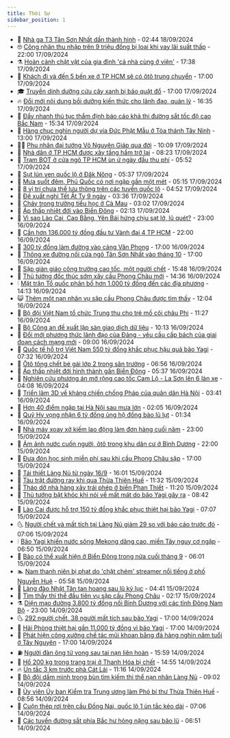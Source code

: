 ```yaml
---
title: Thời Sự
sidebar_position: 1
---
```


<!-- vnexpress-thoi-su:START -->
- 🦒 [Nhà ga T3 Tân Sơn Nhất dần thành hình](https://vnexpress.net/nha-ga-t3-tan-son-nhat-dan-thanh-hinh-4794036.html) - 02:44 18/09/2024
- 🤓 [Công nhân thu nhập trên 9 triệu đồng bị loại khi vay lãi suất thấp](https://vnexpress.net/cong-nhan-thu-nhap-tren-9-trieu-dong-bi-loai-khi-vay-lai-suat-thap-4790919.html) - 22:00 17/09/2024
- ⚗️ [Hoàn cảnh chật vật của gia đình &#39;cả nhà cùng ở viện&#39;](https://vnexpress.net/hoan-canh-chat-vat-cua-gia-dinh-ca-nha-cung-o-vien-4793133.html) - 17:38 17/09/2024
- 🌊 [Khách đi và đến 5 bến xe ở TP HCM sẽ có ôtô trung chuyển](https://vnexpress.net/khach-di-va-den-5-ben-xe-o-tp-hcm-se-co-oto-trung-chuyen-4794001.html) - 17:00 17/09/2024
- 🎓 [Truyền dinh dưỡng cứu cây xanh bị bão quật đổ](https://vnexpress.net/truyen-dinh-duong-cuu-cay-xanh-bi-bao-quat-do-4793824.html) - 17:00 17/09/2024
- 🔥 [Đổi mới nội dung bồi dưỡng kiến thức cho lãnh đạo, quản lý](https://vnexpress.net/doi-moi-noi-dung-boi-duong-kien-thuc-cho-lanh-dao-quan-ly-4794012.html) - 16:35 17/09/2024
- 🦏 [Đẩy nhanh thủ tục thẩm định báo cáo khả thi đường sắt tốc độ cao Bắc Nam](https://vnexpress.net/day-nhanh-thu-tuc-tham-dinh-bao-cao-kha-thi-duong-sat-toc-do-cao-bac-nam-4794006.html) - 15:34 17/09/2024
- 👺 [Hàng chục nghìn người dự vía Đức Phật Mẫu ở Tòa thánh Tây Ninh](https://vnexpress.net/hang-chuc-nghin-nguoi-du-via-duc-phat-mau-o-toa-thanh-tay-ninh-4793953.html) - 13:00 17/09/2024
- 🧑‍🏫 [Phu nhân đại tướng Võ Nguyên Giáp qua đời](https://vnexpress.net/phu-nhan-dai-tuong-vo-nguyen-giap-qua-doi-4793935.html) - 10:09 17/09/2024
- 🚦 [Nhà dân ở TP HCM được xây tầng hầm trở lại](https://vnexpress.net/nha-dan-o-tp-hcm-duoc-xay-tang-ham-tro-lai-4793866.html) - 08:23 17/09/2024
- 🎉 [Trạm BOT ở cửa ngõ TP HCM ùn ứ ngày đầu thu phí](https://vnexpress.net/tram-bot-o-cua-ngo-tp-hcm-un-u-ngay-dau-thu-phi-4793821.html) - 05:52 17/09/2024
- 🦒 [Sụt lún ven quốc lộ ở Đăk Nông](https://vnexpress.net/sut-lun-ven-quoc-lo-o-dak-nong-4793804.html) - 05:37 17/09/2024
- 🤗 [Mưa suốt đêm, Phú Quốc có nơi ngập gần một mét](https://vnexpress.net/mua-suot-dem-phu-quoc-co-noi-ngap-gan-mot-met-4793816.html) - 05:15 17/09/2024
- 💼 [8 vị trí chưa thể lưu thông trên các tuyến quốc lộ](https://vnexpress.net/8-vi-tri-chua-the-luu-thong-tren-cac-tuyen-quoc-lo-4793695.html) - 04:52 17/09/2024
- 🤩 [Đề xuất nghỉ Tết Ất Tỵ 9 ngày](https://vnexpress.net/de-xuat-nghi-tet-at-ty-9-ngay-4793734.html) - 03:36 17/09/2024
- 🤡 [Cháy trong trường tiểu học ở Cà Mau](https://vnexpress.net/chay-trong-truong-tieu-hoc-o-ca-mau-4793730.html) - 03:02 17/09/2024
- 💯 [Áp thấp nhiệt đới vào Biển Đông](https://vnexpress.net/ap-thap-nhiet-doi-vao-bien-dong-4793655.html) - 02:13 17/09/2024
- 👺 [Vì sao Lào Cai, Cao Bằng, Yên Bái hứng chịu sạt lở, lũ quét?](https://vnexpress.net/vi-sao-lao-cai-cao-bang-yen-bai-hung-chiu-sat-lo-lu-quet-4793081.html) - 23:00 16/09/2024
- 🌮 [Cần hơn 136.000 tỷ đồng đầu tư Vành đai 4 TP HCM](https://vnexpress.net/can-hon-136-000-ty-dong-dau-tu-vanh-dai-4-tp-hcm-4793551.html) - 22:00 16/09/2024
- 🥸 [300 tỷ đồng làm đường vào cảng Vân Phong](https://vnexpress.net/300-ty-dong-lam-duong-vao-cang-van-phong-4793587.html) - 17:00 16/09/2024
- 🐻 [Thông xe đường nối cửa ngõ Tân Sơn Nhất vào tháng 10](https://vnexpress.net/thong-xe-duong-noi-cua-ngo-tan-son-nhat-vao-thang-10-4793580.html) - 17:00 16/09/2024
- 👀 [Sập giàn giáo công trường cao tốc, một người chết](https://vnexpress.net/sap-gian-giao-cong-truong-cao-toc-mot-nguoi-chet-4793599.html) - 15:48 16/09/2024
- 🤔 [Thủ tướng đốc thúc sớm xây cầu Phong Châu mới](https://vnexpress.net/thu-tuong-doc-thuc-som-xay-cau-phong-chau-moi-4793591.html) - 14:36 16/09/2024
- 🕯 [Mặt trận Tổ quốc phân bổ hơn 1.000 tỷ đồng đến các địa phương](https://vnexpress.net/mat-tran-to-quoc-phan-bo-hon-1-000-ty-dong-den-cac-dia-phuong-4793575.html) - 14:13 16/09/2024
- 😺 [Thêm một nạn nhân vụ sập cầu Phong Châu được tìm thấy](https://vnexpress.net/them-mot-nan-nhan-vu-sap-cau-phong-chau-duoc-tim-thay-4793568.html) - 12:04 16/09/2024
- 🦆 [Bộ đội Việt Nam tổ chức Trung thu cho trẻ mồ côi châu Phi](https://vnexpress.net/bo-doi-viet-nam-to-chuc-trung-thu-cho-tre-mo-coi-chau-phi-4793482.html) - 11:27 16/09/2024
- 🧰 [Bộ Công an đề xuất lập sàn giao dịch dữ liệu](https://vnexpress.net/bo-cong-an-de-xuat-lap-san-giao-dich-du-lieu-4793447.html) - 10:13 16/09/2024
- 🦍 [Đổi mới phương thức lãnh đạo của Đảng - yêu cầu cấp bách của giai đoạn cách mạng mới](https://vnexpress.net/doi-moi-phuong-thuc-lanh-dao-cua-dang-yeu-cau-cap-bach-cua-giai-doan-cach-mang-moi-4793517.html) - 09:00 16/09/2024
- 🧰 [Quốc tế hỗ trợ Việt Nam 550 tỷ đồng khắc phục hậu quả bão Yagi](https://vnexpress.net/quoc-te-ho-tro-viet-nam-550-ty-dong-khac-phuc-hau-qua-bao-yagi-4791778.html) - 07:32 16/09/2024
- 💃 [Ôtô tông chết bé gái lớp 2 trong sân trường](https://vnexpress.net/oto-tong-chet-be-gai-lop-2-trong-san-truong-4793399.html) - 06:56 16/09/2024
- 🧰 [Áp thấp nhiệt đới hình thành gần Biển Đông](https://vnexpress.net/ap-thap-nhiet-doi-hinh-thanh-gan-bien-dong-4793396.html) - 05:37 16/09/2024
- 🚀 [Nghiên cứu phương án mở rộng cao tốc Cam Lộ - La Sơn lên 6 làn xe](https://vnexpress.net/nghien-cuu-phuong-an-mo-rong-cao-toc-cam-lo-la-son-len-6-lan-xe-4793305.html) - 04:08 16/09/2024
- 🎊 [Triển lãm 3D về kháng chiến chống Pháp của quân dân Hà Nội](https://vnexpress.net/trien-lam-3d-ve-khang-chien-chong-phap-cua-quan-dan-ha-noi-4793255.html) - 03:41 16/09/2024
- 🤭 [Hơn 40 điểm ngập tại Hà Nội sau mưa lớn](https://vnexpress.net/hon-40-diem-ngap-tai-ha-noi-sau-mua-lon-4793231.html) - 02:05 16/09/2024
- 🤗 [Quỹ Hy vọng nhận 6 tỷ đồng ủng hộ đồng bào lũ lụt](https://vnexpress.net/quy-hy-vong-nhan-6-ty-dong-ung-ho-dong-bao-lu-lut-4793157.html) - 01:34 16/09/2024
- 🌈 [Nhà máy xoay xở kiếm lao động làm đơn hàng cuối năm](https://vnexpress.net/nha-may-xoay-xo-kiem-lao-dong-lam-don-hang-cuoi-nam-4792679.html) - 23:00 15/09/2024
- 🦣 [Ám ảnh nước cuốn người, ôtô trong khu dân cư ở Bình Dương](https://vnexpress.net/am-anh-nuoc-cuon-nguoi-oto-trong-khu-dan-cu-o-binh-duong-4793164.html) - 22:00 15/09/2024
- 🎡 [Đưa đón học sinh miễn phí sau khi cầu Phong Châu sập](https://vnexpress.net/dua-don-hoc-sinh-mien-phi-sau-khi-cau-phong-chau-sap-4793027.html) - 17:00 15/09/2024
- 🦏 [Tái thiết Làng Nủ từ ngày 16/9](https://vnexpress.net/tai-thiet-lang-nu-tu-ngay-16-9-4793171.html) - 16:01 15/09/2024
- 🎊 [Tàu trật đường ray khi qua Thừa Thiên Huế](https://vnexpress.net/tau-trat-duong-ray-khi-qua-thua-thien-hue-4793118.html) - 11:32 15/09/2024
- 🫶 [Tháo dỡ nhà hàng xây trái phép ở biển Phan Thiết](https://vnexpress.net/thao-do-nha-hang-xay-trai-phep-o-bien-phan-thiet-4793112.html) - 11:20 15/09/2024
- 🤔 [Thủ tướng bật khóc khi nói về mất mát do bão Yagi gây ra](https://vnexpress.net/thu-tuong-bat-khoc-khi-noi-ve-mat-mat-do-bao-yagi-gay-ra-4793094.html) - 08:42 15/09/2024
- 🤠 [Lào Cai được hỗ trợ 150 tỷ đồng khắc phục thiệt hại bão Yagi](https://vnexpress.net/lao-cai-duoc-ho-tro-150-ty-dong-khac-phuc-thiet-hai-bao-yagi-4793056.html) - 07:07 15/09/2024
- 🌜 [Người chết và mất tích tại Làng Nủ giảm 29 so với báo cáo trước đó](https://vnexpress.net/nguoi-chet-va-mat-tich-tai-lang-nu-giam-29-so-voi-bao-cao-truoc-do-4793077.html) - 07:06 15/09/2024
- 🕯 [Bão Yagi khiến nước sông Mekong dâng cao, miền Tây nguy cơ ngập](https://vnexpress.net/bao-yagi-khien-nuoc-song-mekong-dang-cao-mien-tay-nguy-co-ngap-4793050.html) - 06:50 15/09/2024
- 🤔 [Bão có thể xuất hiện ở Biển Đông trong nửa cuối tháng 9](https://vnexpress.net/bao-co-the-xuat-hien-o-bien-dong-trong-nua-cuoi-thang-9-4793066.html) - 06:01 15/09/2024
- 🏊 [Nam thanh niên bị phạt do &#39;chặt chém&#39; streamer nổi tiếng ở phố Nguyễn Huệ](https://vnexpress.net/nam-thanh-nien-bi-phat-do-chat-chem-streamer-noi-tieng-o-pho-nguyen-hue-4793041.html) - 05:58 15/09/2024
- 🌮 [Làng đào Nhật Tân tan hoang sau lũ kỷ lục](https://vnexpress.net/lang-dao-nhat-tan-tan-hoang-sau-lu-ky-luc-4792925.html) - 04:41 15/09/2024
- 🫣 [Tìm thấy thi thể đầu tiên vụ sập cầu Phong Châu](https://vnexpress.net/tim-thay-thi-the-dau-tien-vu-sap-cau-phong-chau-4792995.html) - 02:17 15/09/2024
- ⚗️ [Diện mạo đường 3.800 tỷ đồng nối Bình Dương với các tỉnh Đông Nam Bộ](https://vnexpress.net/dien-mao-duong-3-800-ty-dong-noi-binh-duong-voi-cac-tinh-dong-nam-bo-4792892.html) - 23:00 14/09/2024
- 🌜 [292 người chết, 38 người mất tích sau bão Yagi](https://vnexpress.net/292-nguoi-chet-38-nguoi-mat-tich-sau-bao-yagi-4790982.html) - 17:00 14/09/2024
- 🌁 [Hải Phòng thiệt hại gần 11.000 tỷ đồng vì bão Yagi](https://vnexpress.net/hai-phong-thiet-hai-gan-11-000-ty-dong-vi-bao-yagi-4792944.html) - 17:00 14/09/2024
- 🐲 [Phát hiện công xưởng chế tác mũi khoan bằng đá hàng nghìn năm tuổi ở Tây Nguyên](https://vnexpress.net/phat-hien-cong-xuong-che-tac-mui-khoan-bang-da-hang-nghin-nam-tuoi-o-tay-nguyen-4792748.html) - 17:00 14/09/2024
- ⛽️ [Người đàn ông tử vong sau tai nạn liên hoàn](https://vnexpress.net/nguoi-dan-ong-tu-vong-sau-tai-nan-lien-hoan-4792955.html) - 15:59 14/09/2024
- 🗽 [Hổ 200 kg trong trang trại ở Thanh Hóa bị chết](https://vnexpress.net/ho-200-kg-trong-trang-trai-o-thanh-hoa-bi-chet-4792923.html) - 14:55 14/09/2024
- 🔥 [Ùn tắc 3 km trước phà Cát Lái](https://vnexpress.net/un-tac-3-km-truoc-pha-cat-lai-4792915.html) - 11:16 14/09/2024
- 💯 [Bộ đội dầm mình trong bùn tìm kiếm thi thể nạn nhân Làng Nủ](https://vnexpress.net/bo-doi-dam-minh-trong-bun-tim-kiem-thi-the-nan-nhan-lang-nu-4792636.html) - 09:02 14/09/2024
- 🦆 [Ủy viên Ủy ban Kiểm tra Trung ương làm Phó bí thư Thừa Thiên Huế](https://vnexpress.net/uy-vien-uy-ban-kiem-tra-trung-uong-lam-pho-bi-thu-thua-thien-hue-4792888.html) - 08:56 14/09/2024
- 🫣 [Cuộn thép rơi trên cầu Đồng Nai, quốc lộ 1 ùn tắc kéo dài](https://vnexpress.net/cuon-thep-roi-tren-cau-dong-nai-quoc-lo-1-un-tac-keo-dai-4792868.html) - 07:06 14/09/2024
- 🤡 [Các tuyến đường sắt phía Bắc hư hỏng nặng sau bão lũ](https://vnexpress.net/cac-tuyen-duong-sat-phia-bac-hu-hong-nang-sau-bao-lu-4792849.html) - 06:51 14/09/2024<!-- vnexpress-thoi-su:END -->